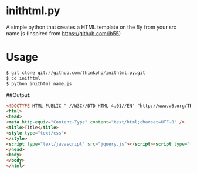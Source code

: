 # inithtml.py

A simple python that creates a HTML template on the fly from your src name js (Inspired from https://github.com/jb55)
# Usage

```python
$ git clone git://github.com/thinkphp/inithtml.py.git
$ cd inithtml
$ python inithtml name.js
```

##Output:

```html
<!DOCTYPE HTML PUBLIC "-//W3C//DTD HTML 4.01//EN" "http://www.w3.org/TR/html4/strict.dtd">
<html>
<head>
<meta http-equiv="Content-Type" content="text/html;charset=UTF-8" />
<title>Title</title>
<style type="text/css">
</style>
<script type="text/javascript" src="jquery.js"></script><script type="text/javascript">(function(){ alert("Ready to Go") })();</script>
</head>
<body>
</body>
</html>
```